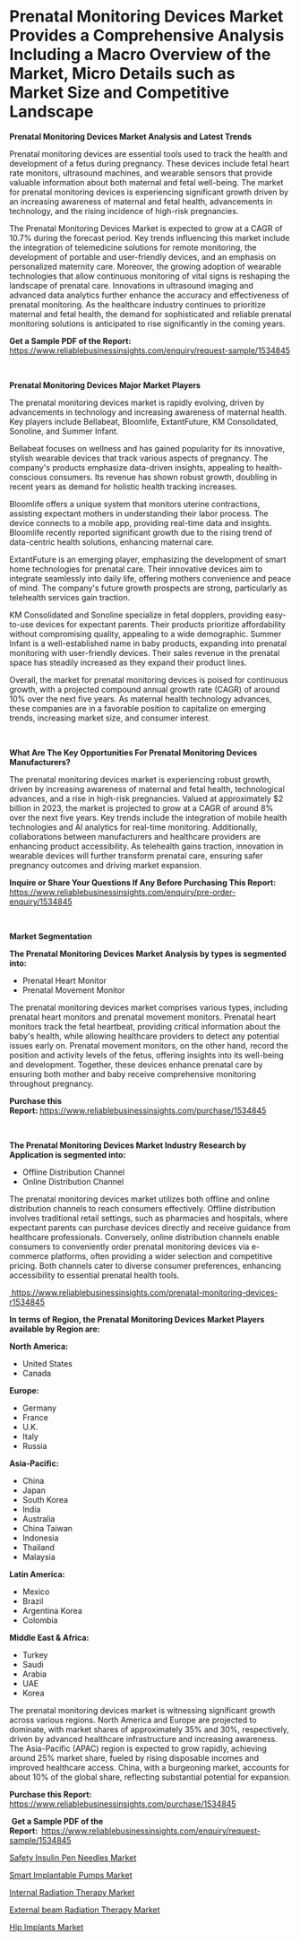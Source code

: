 <p><h1>Prenatal Monitoring Devices Market Provides a Comprehensive Analysis Including a Macro Overview of the Market, Micro Details such as Market Size and Competitive Landscape</h1></p><p><strong>Prenatal Monitoring Devices Market Analysis and Latest Trends</strong></p>
<p><p>Prenatal monitoring devices are essential tools used to track the health and development of a fetus during pregnancy. These devices include fetal heart rate monitors, ultrasound machines, and wearable sensors that provide valuable information about both maternal and fetal well-being. The market for prenatal monitoring devices is experiencing significant growth driven by an increasing awareness of maternal and fetal health, advancements in technology, and the rising incidence of high-risk pregnancies.</p><p>The Prenatal Monitoring Devices Market is expected to grow at a CAGR of 10.7% during the forecast period. Key trends influencing this market include the integration of telemedicine solutions for remote monitoring, the development of portable and user-friendly devices, and an emphasis on personalized maternity care. Moreover, the growing adoption of wearable technologies that allow continuous monitoring of vital signs is reshaping the landscape of prenatal care. Innovations in ultrasound imaging and advanced data analytics further enhance the accuracy and effectiveness of prenatal monitoring. As the healthcare industry continues to prioritize maternal and fetal health, the demand for sophisticated and reliable prenatal monitoring solutions is anticipated to rise significantly in the coming years.</p></p>
<p><strong>Get a Sample PDF of the Report:&nbsp;</strong> <a href="https://www.reliablebusinessinsights.com/enquiry/request-sample/1534845?utm_campaign=75&utm_medium=2&utm_source=Github&utm_content=ia&utm_term=03032025&utm_id=prenatal-monitoring-devices">https://www.reliablebusinessinsights.com/enquiry/request-sample/1534845</a></p>
<p>&nbsp;</p>
<p><strong>Prenatal Monitoring Devices Major Market Players</strong></p>
<p><p>The prenatal monitoring devices market is rapidly evolving, driven by advancements in technology and increasing awareness of maternal health. Key players include Bellabeat, Bloomlife, ExtantFuture, KM Consolidated, Sonoline, and Summer Infant.</p><p>Bellabeat focuses on wellness and has gained popularity for its innovative, stylish wearable devices that track various aspects of pregnancy. The company's products emphasize data-driven insights, appealing to health-conscious consumers. Its revenue has shown robust growth, doubling in recent years as demand for holistic health tracking increases.</p><p>Bloomlife offers a unique system that monitors uterine contractions, assisting expectant mothers in understanding their labor process. The device connects to a mobile app, providing real-time data and insights. Bloomlife recently reported significant growth due to the rising trend of data-centric health solutions, enhancing maternal care.</p><p>ExtantFuture is an emerging player, emphasizing the development of smart home technologies for prenatal care. Their innovative devices aim to integrate seamlessly into daily life, offering mothers convenience and peace of mind. The company's future growth prospects are strong, particularly as telehealth services gain traction.</p><p>KM Consolidated and Sonoline specialize in fetal dopplers, providing easy-to-use devices for expectant parents. Their products prioritize affordability without compromising quality, appealing to a wide demographic. Summer Infant is a well-established name in baby products, expanding into prenatal monitoring with user-friendly devices. Their sales revenue in the prenatal space has steadily increased as they expand their product lines.</p><p>Overall, the market for prenatal monitoring devices is poised for continuous growth, with a projected compound annual growth rate (CAGR) of around 10% over the next five years. As maternal health technology advances, these companies are in a favorable position to capitalize on emerging trends, increasing market size, and consumer interest.</p></p>
<p>&nbsp;</p>
<p><strong>What Are The Key Opportunities For Prenatal Monitoring Devices Manufacturers?</strong></p>
<p><p>The prenatal monitoring devices market is experiencing robust growth, driven by increasing awareness of maternal and fetal health, technological advances, and a rise in high-risk pregnancies. Valued at approximately $2 billion in 2023, the market is projected to grow at a CAGR of around 8% over the next five years. Key trends include the integration of mobile health technologies and AI analytics for real-time monitoring. Additionally, collaborations between manufacturers and healthcare providers are enhancing product accessibility. As telehealth gains traction, innovation in wearable devices will further transform prenatal care, ensuring safer pregnancy outcomes and driving market expansion.</p></p>
<p><strong>Inquire or Share Your Questions If Any Before Purchasing This Report:</strong> <a href="https://www.reliablebusinessinsights.com/enquiry/pre-order-enquiry/1534845?utm_campaign=75&utm_medium=2&utm_source=Github&utm_content=ia&utm_term=03032025&utm_id=prenatal-monitoring-devices">https://www.reliablebusinessinsights.com/enquiry/pre-order-enquiry/1534845</a></p>
<p>&nbsp;</p>
<p><strong>Market Segmentation</strong></p>
<p><strong>The Prenatal Monitoring Devices Market Analysis by types is segmented into:</strong></p>
<p><ul><li>Prenatal Heart Monitor</li><li>Prenatal Movement Monitor</li></ul></p>
<p><p>The prenatal monitoring devices market comprises various types, including prenatal heart monitors and prenatal movement monitors. Prenatal heart monitors track the fetal heartbeat, providing critical information about the baby's health, while allowing healthcare providers to detect any potential issues early on. Prenatal movement monitors, on the other hand, record the position and activity levels of the fetus, offering insights into its well-being and development. Together, these devices enhance prenatal care by ensuring both mother and baby receive comprehensive monitoring throughout pregnancy.</p></p>
<p><strong>Purchase this Report:&nbsp;</strong><a href="https://www.reliablebusinessinsights.com/purchase/1534845?utm_campaign=75&utm_medium=2&utm_source=Github&utm_content=ia&utm_term=03032025&utm_id=prenatal-monitoring-devices">https://www.reliablebusinessinsights.com/purchase/1534845</a></p>
<p>&nbsp;</p>
<p><strong>The Prenatal Monitoring Devices Market Industry Research by Application is segmented into:</strong></p>
<p><ul><li>Offline Distribution Channel</li><li>Online Distribution Channel</li></ul></p>
<p><p>The prenatal monitoring devices market utilizes both offline and online distribution channels to reach consumers effectively. Offline distribution involves traditional retail settings, such as pharmacies and hospitals, where expectant parents can purchase devices directly and receive guidance from healthcare professionals. Conversely, online distribution channels enable consumers to conveniently order prenatal monitoring devices via e-commerce platforms, often providing a wider selection and competitive pricing. Both channels cater to diverse consumer preferences, enhancing accessibility to essential prenatal health tools.</p></p>
<p><a href="https://www.reliablebusinessinsights.com/prenatal-monitoring-devices-r1534845?utm_campaign=75&utm_medium=2&utm_source=Github&utm_content=ia&utm_term=03032025&utm_id=prenatal-monitoring-devices">&nbsp;https://www.reliablebusinessinsights.com/prenatal-monitoring-devices-r1534845</a></p>
<p><strong>In terms of Region, the Prenatal Monitoring Devices Market Players available by Region are:</strong></p>
<p>
    <p> <strong> North America: </strong>
        <ul>
            <li>United States</li>
            <li>Canada</li>
        </ul>
        </p> 
    <p> <strong> Europe: </strong>
        <ul>
            <li>Germany</li>
            <li>France</li>
            <li>U.K.</li>
            <li>Italy</li>
            <li>Russia</li>
        </ul>
        </p> 
    <p> <strong> Asia-Pacific: </strong>
        <ul>
            <li>China</li>
            <li>Japan</li>
            <li>South Korea</li>
            <li>India</li>
            <li>Australia</li>
            <li>China Taiwan</li>
            <li>Indonesia</li>
            <li>Thailand</li>
            <li>Malaysia</li>
        </ul>
        </p> 
    <p> <strong> Latin America: </strong>
        <ul>
            <li>Mexico</li>
            <li>Brazil</li>
            <li>Argentina Korea</li>
            <li>Colombia</li>
        </ul>
        </p> 
    <p> <strong> Middle East & Africa: </strong>
        <ul>
            <li>Turkey</li>
            <li>Saudi</li>
            <li>Arabia</li>
            <li>UAE</li>
            <li>Korea</li>
        </ul>
    </p>
    </p>
<p><p>The prenatal monitoring devices market is witnessing significant growth across various regions. North America and Europe are projected to dominate, with market shares of approximately 35% and 30%, respectively, driven by advanced healthcare infrastructure and increasing awareness. The Asia-Pacific (APAC) region is expected to grow rapidly, achieving around 25% market share, fueled by rising disposable incomes and improved healthcare access. China, with a burgeoning market, accounts for about 10% of the global share, reflecting substantial potential for expansion.</p></p>
<p><strong>Purchase this Report: </strong><a href="https://www.reliablebusinessinsights.com/purchase/1534845?utm_campaign=75&utm_medium=2&utm_source=Github&utm_content=ia&utm_term=03032025&utm_id=prenatal-monitoring-devices">https://www.reliablebusinessinsights.com/purchase/1534845</a></p>
<p>&nbsp;<strong>Get a Sample PDF of the Report:&nbsp;&nbsp;</strong><a href="https://www.reliablebusinessinsights.com/enquiry/request-sample/1534845?utm_campaign=75&utm_medium=2&utm_source=Github&utm_content=ia&utm_term=03032025&utm_id=prenatal-monitoring-devices">https://www.reliablebusinessinsights.com/enquiry/request-sample/1534845</a></p>
<p><strong></strong></p>
<p><p><a href="https://github.com/peggiputra7o/Market-Research-Report-List-1/blob/main/safety-insulin-pen-needles-market.md?utm_campaign=75&utm_medium=2&utm_source=Github&utm_content=ia&utm_term=03032025&utm_id=prenatal-monitoring-devices">Safety Insulin Pen Needles Market</a></p><p><a href="https://github.com/muhjanaidu/Market-Research-Report-List-1/blob/main/smart-implantable-pumps-market.md?utm_campaign=75&utm_medium=2&utm_source=Github&utm_content=ia&utm_term=03032025&utm_id=prenatal-monitoring-devices">Smart Implantable Pumps Market</a></p><p><a href="https://github.com/felishtimoti/Market-Research-Report-List-1/blob/main/internal-radiation-therapy-market.md?utm_campaign=75&utm_medium=2&utm_source=Github&utm_content=ia&utm_term=03032025&utm_id=prenatal-monitoring-devices">Internal Radiation Therapy Market</a></p><p><a href="https://github.com/lestymbango/Market-Research-Report-List-1/blob/main/external-beam-radiation-therapy-market.md?utm_campaign=75&utm_medium=2&utm_source=Github&utm_content=ia&utm_term=03032025&utm_id=prenatal-monitoring-devices">External beam Radiation Therapy Market</a></p><p><a href="https://github.com/tafuaraasswn/Market-Research-Report-List-1/blob/main/hip-implants-market.md?utm_campaign=75&utm_medium=2&utm_source=Github&utm_content=ia&utm_term=03032025&utm_id=prenatal-monitoring-devices">Hip Implants Market</a></p></p>